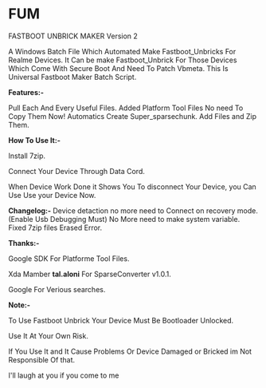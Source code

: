 # FUM
FASTBOOT UNBRICK MAKER Version 2


A Windows Batch File Which Automated Make Fastboot_Unbricks For Realme Devices. 
It Can be make Fastboot_Unbrick For Those Devices Which Come With Secure Boot And Need To Patch Vbmeta. 
This Is Universal Fastboot Maker Batch Script. 

**Features:-**

Pull Each And Every Useful Files.
Added Platform Tool Files No need To Copy Them Now!
Automatics Create Super_sparsechunk.
Add Files and Zip Them.

**How To Use It:-**

Install 7zip.

Connect Your Device Through Data Cord.

When Device Work Done it Shows You To disconnect Your Device, you Can Use Use your Device Now.

**Changelog:-**
Device detaction no more need to Connect on recovery mode. (Enable Usb Debugging Must)
No More need to make system variable.
Fixed 7zip files Erased Error.


**Thanks:-**

Google SDK For Platforme Tool Files.

Xda Mamber **tal.aloni** For SparseConverter v1.0.1.

Google For Verious searches.

**Note:-**

To Use Fastboot Unbrick Your Device Must Be Bootloader Unlocked.

Use It At Your Own Risk.

If You Use It and It Cause Problems Or Device Damaged or Bricked im Not Responsible Of that.

I'll laugh at you if you come to me

